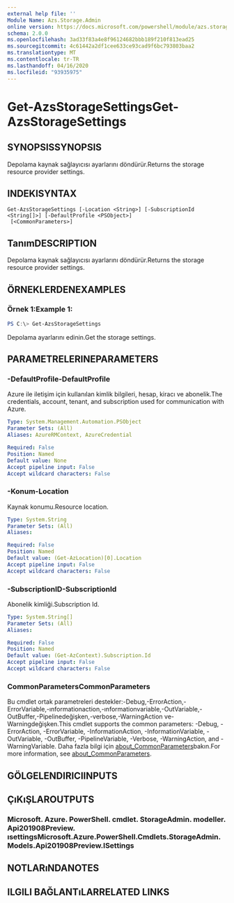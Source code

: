 ```yaml
---
external help file: ''
Module Name: Azs.Storage.Admin
online version: https://docs.microsoft.com/powershell/module/azs.storage.admin/get-azsstoragesettings
schema: 2.0.0
ms.openlocfilehash: 3ad33f83a4e8f96124682bbb189f210f813ead25
ms.sourcegitcommit: 4c61442a2df1cee633ce93cad9f6bc793803baa2
ms.translationtype: MT
ms.contentlocale: tr-TR
ms.lasthandoff: 04/16/2020
ms.locfileid: "93935975"
---
```

# <span data-ttu-id="037e4-101">Get-AzsStorageSettings</span><span class="sxs-lookup"><span data-stu-id="037e4-101">Get-AzsStorageSettings</span></span>

## <span data-ttu-id="037e4-102">SYNOPSIS</span><span class="sxs-lookup"><span data-stu-id="037e4-102">SYNOPSIS</span></span>
<span data-ttu-id="037e4-103">Depolama kaynak sağlayıcısı ayarlarını döndürür.</span><span class="sxs-lookup"><span data-stu-id="037e4-103">Returns the storage resource provider settings.</span></span>

## <span data-ttu-id="037e4-104">INDEKI</span><span class="sxs-lookup"><span data-stu-id="037e4-104">SYNTAX</span></span>

```
Get-AzsStorageSettings [-Location <String>] [-SubscriptionId <String[]>] [-DefaultProfile <PSObject>]
 [<CommonParameters>]
```

## <span data-ttu-id="037e4-105">Tanım</span><span class="sxs-lookup"><span data-stu-id="037e4-105">DESCRIPTION</span></span>
<span data-ttu-id="037e4-106">Depolama kaynak sağlayıcısı ayarlarını döndürür.</span><span class="sxs-lookup"><span data-stu-id="037e4-106">Returns the storage resource provider settings.</span></span>

## <span data-ttu-id="037e4-107">ÖRNEKLERDEN</span><span class="sxs-lookup"><span data-stu-id="037e4-107">EXAMPLES</span></span>

### <span data-ttu-id="037e4-108">Örnek 1:</span><span class="sxs-lookup"><span data-stu-id="037e4-108">Example 1:</span></span>
```powershell
PS C:\> Get-AzsStorageSettings
```

<span data-ttu-id="037e4-109">Depolama ayarlarını edinin.</span><span class="sxs-lookup"><span data-stu-id="037e4-109">Get the storage settings.</span></span>

## <span data-ttu-id="037e4-110">PARAMETRELERINE</span><span class="sxs-lookup"><span data-stu-id="037e4-110">PARAMETERS</span></span>

### <span data-ttu-id="037e4-111">-DefaultProfile</span><span class="sxs-lookup"><span data-stu-id="037e4-111">-DefaultProfile</span></span>
<span data-ttu-id="037e4-112">Azure ile iletişim için kullanılan kimlik bilgileri, hesap, kiracı ve abonelik.</span><span class="sxs-lookup"><span data-stu-id="037e4-112">The credentials, account, tenant, and subscription used for communication with Azure.</span></span>

```yaml
Type: System.Management.Automation.PSObject
Parameter Sets: (All)
Aliases: AzureRMContext, AzureCredential

Required: False
Position: Named
Default value: None
Accept pipeline input: False
Accept wildcard characters: False

```

### <span data-ttu-id="037e4-113">-Konum</span><span class="sxs-lookup"><span data-stu-id="037e4-113">-Location</span></span>
<span data-ttu-id="037e4-114">Kaynak konumu.</span><span class="sxs-lookup"><span data-stu-id="037e4-114">Resource location.</span></span>

```yaml
Type: System.String
Parameter Sets: (All)
Aliases:

Required: False
Position: Named
Default value: (Get-AzLocation)[0].Location
Accept pipeline input: False
Accept wildcard characters: False

```

### <span data-ttu-id="037e4-115">-SubscriptionID</span><span class="sxs-lookup"><span data-stu-id="037e4-115">-SubscriptionId</span></span>
<span data-ttu-id="037e4-116">Abonelik kimliği.</span><span class="sxs-lookup"><span data-stu-id="037e4-116">Subscription Id.</span></span>

```yaml
Type: System.String[]
Parameter Sets: (All)
Aliases:

Required: False
Position: Named
Default value: (Get-AzContext).Subscription.Id
Accept pipeline input: False
Accept wildcard characters: False

```

### <span data-ttu-id="037e4-117">CommonParameters</span><span class="sxs-lookup"><span data-stu-id="037e4-117">CommonParameters</span></span>
<span data-ttu-id="037e4-118">Bu cmdlet ortak parametreleri destekler:-Debug,-ErrorAction,-ErrorVariable,-ınformationaction,-ınformationvariable,-OutVariable,-OutBuffer,-Pipelinedeğişken,-verbose,-WarningAction ve-Warningdeğişken.</span><span class="sxs-lookup"><span data-stu-id="037e4-118">This cmdlet supports the common parameters: -Debug, -ErrorAction, -ErrorVariable, -InformationAction, -InformationVariable, -OutVariable, -OutBuffer, -PipelineVariable, -Verbose, -WarningAction, and -WarningVariable.</span></span> <span data-ttu-id="037e4-119">Daha fazla bilgi için [about_CommonParameters](http://go.microsoft.com/fwlink/?LinkID=113216)bakın.</span><span class="sxs-lookup"><span data-stu-id="037e4-119">For more information, see [about_CommonParameters](http://go.microsoft.com/fwlink/?LinkID=113216).</span></span>

## <span data-ttu-id="037e4-120">GÖLGELENDIRICI</span><span class="sxs-lookup"><span data-stu-id="037e4-120">INPUTS</span></span>

## <span data-ttu-id="037e4-121">ÇıKıŞLAR</span><span class="sxs-lookup"><span data-stu-id="037e4-121">OUTPUTS</span></span>

### <span data-ttu-id="037e4-122">Microsoft. Azure. PowerShell. cmdlet. StorageAdmin. modeller. Api201908Preview. ısettings</span><span class="sxs-lookup"><span data-stu-id="037e4-122">Microsoft.Azure.PowerShell.Cmdlets.StorageAdmin.Models.Api201908Preview.ISettings</span></span>



## <span data-ttu-id="037e4-123">NOTLARıNDA</span><span class="sxs-lookup"><span data-stu-id="037e4-123">NOTES</span></span>

## <span data-ttu-id="037e4-124">ILGILI BAĞLANTıLAR</span><span class="sxs-lookup"><span data-stu-id="037e4-124">RELATED LINKS</span></span>

